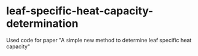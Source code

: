 # leaf-specific-heat-capacity-determination
Used code for paper "A simple new method to determine leaf specific heat capacity"
